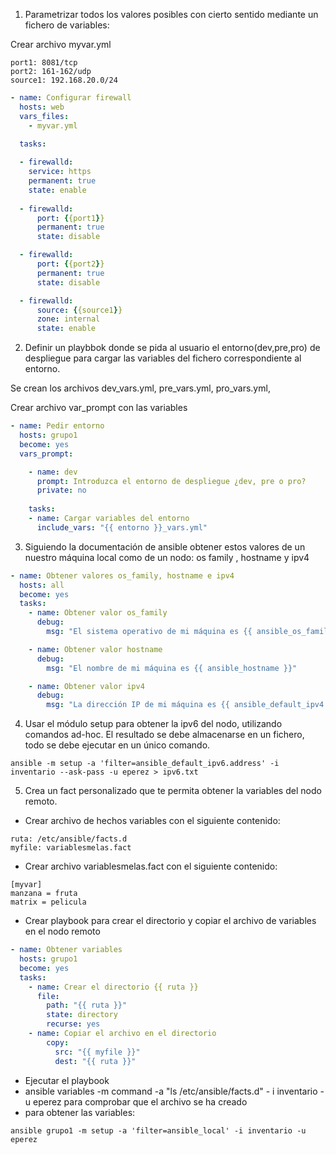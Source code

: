 1. Parametrizar todos los valores posibles con cierto sentido mediante un fichero de variables:

Crear archivo myvar.yml
``` 
port1: 8081/tcp  
port2: 161-162/udp 
source1: 192.168.20.0/24
```

``` yml
- name: Configurar firewall
  hosts: web
  vars_files:
    - myvar.yml
    
  tasks:

  - firewalld:
    service: https
    permanent: true
    state: enable
  
  - firewalld:
      port: {{port1}}   
      permanent: true
      state: disable

  - firewalld:
      port: {{port2}}    
      permanent: true
      state: disable

  - firewalld:
      source: {{source1}}   
      zone: internal
      state: enable
```

2. Definir un playbbok donde se pida al usuario el entorno(dev,pre,pro) de despliegue para cargar las variables del fichero correspondiente al entorno.

Se crean los archivos dev_vars.yml, pre_vars.yml, pro_vars.yml, 

Crear archivo var_prompt con las variables 

``` yml
- name: Pedir entorno
  hosts: grupo1
  become: yes
  vars_prompt:

    - name: dev
      prompt: Introduzca el entorno de despliegue ¿dev, pre o pro?
      private: no
    
    tasks:
    - name: Cargar variables del entorno
      include_vars: "{{ entorno }}_vars.yml"
```


3. Siguiendo la documentación de ansible obtener estos valores de un nuestro máquina local como de un nodo: os family , hostname y ipv4
                              
``` yml                              
- name: Obtener valores os_family, hostname e ipv4
  hosts: all
  become: yes
  tasks:
    - name: Obtener valor os_family
      debug:
        msg: "El sistema operativo de mi máquina es {{ ansible_os_family }}"

    - name: Obtener valor hostname
      debug:
        msg: "El nombre de mi máquina es {{ ansible_hostname }}"

    - name: Obtener valor ipv4
      debug:
        msg: "La dirección IP de mi máquina es {{ ansible_default_ipv4.address }}"
```

4. Usar el módulo setup para obtener la ipv6 del nodo, utilizando comandos ad-hoc. El resultado se debe almacenarse en un fichero, todo se debe ejecutar en un único comando.

```
ansible -m setup -a 'filter=ansible_default_ipv6.address' -i inventario --ask-pass -u eperez > ipv6.txt
```

5. Crea un fact personalizado que te permita obtener la variables del nodo remoto.

- Crear archivo de hechos variables con el siguiente contenido:

```
ruta: /etc/ansible/facts.d
myfile: variablesmelas.fact

```
- Crear archivo variablesmelas.fact con el siguiente contenido:

```                          
[myvar]
manzana = fruta
matrix = pelicula
```
- Crear playbook para crear el directorio y copiar el archivo de variables en el nodo remoto

``` yml                          
- name: Obtener variables
  hosts: grupo1
  become: yes
  tasks:
    - name: Crear el directorio {{ ruta }}
      file:
        path: "{{ ruta }}"
        state: directory
        recurse: yes
    - name: Copiar el archivo en el directorio
        copy:
          src: "{{ myfile }}"
          dest: "{{ ruta }}"
```
- Ejecutar el playbook
- ansible variables -m command -a "ls /etc/ansible/facts.d" - i inventario -u eperez para comprobar que el archivo se ha creado
- para obtener las variables: 

```
ansible grupo1 -m setup -a 'filter=ansible_local' -i inventario -u eperez
```